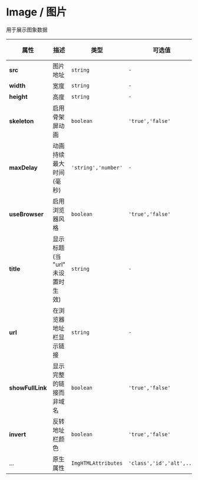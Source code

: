 # Image / 图片

用于展示图象数据

<fe-code-show title="默认的" name="ex-image-default" />
<fe-code-show title="骨架" name="ex-image-skeleton" />
<fe-code-show title="浏览器风格" desc="为图片增加浏览器风格的外装饰" name="ex-image-browser" />
<fe-code-show title="反转的浏览器风格" name="ex-image-invert" />

<fe-attributes>

<fe-attributes-title title="Image Props" />

| 属性             | 描述                             | 类型                | 可选值                   | 默认值  |
| ---------------- | -------------------------------- | ------------------- | ------------------------ | ------- |
| **src**          | 图片地址                         | `string`            | `-`                      | `-`     |
| **width**        | 宽度                             | `string`            | `-`                      | `atuo`  |
| **height**       | 高度                             | `string`            | `-`                      | `atuo`  |
| **skeleton**     | 启用骨架屏动画                   | `boolean`           | `'true','false'`         | `false` |
| **maxDelay**     | 动画持续最大时间 (毫秒)          | `'string','number'` | `-`                      | `3000`  |
| **useBrowser**   | 启用浏览器风格                   | `boolean`           | `'true','false'`         | `false` |
| **title**        | 显示标题 (当 "url" 未设置时生效) | `string`            | `-`                      | `-`     |
| **url**          | 在浏览器地址栏显示链接           | `string`            | `-`                      | `-`     |
| **showFullLink** | 显示完整的链接而非域名           | `boolean`           | `'true','false'`         | `false` |
| **invert**       | 反转地址栏颜色                   | `boolean`           | `'true','false'`         | `false` |
| ...              | 原生属性                         | `ImgHTMLAttributes` | `'class','id','alt',...` | `-`     |

</fe-attributes>

